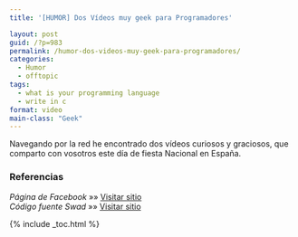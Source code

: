 ```yaml
---
title: '[HUMOR] Dos Vídeos muy geek para Programadores'

layout: post
guid: /?p=983
permalink: /humor-dos-videos-muy-geek-para-programadores/
categories:
  - Humor
  - offtopic
tags:
  - what is your programming language
  - write in c
format: video
main-class: "Geek"
---
```

Navegando por la red he encontrado dos vídeos curiosos y graciosos, que comparto con vosotros este día de fiesta Nacional en España.

<span class='embed-youtube' style='text-align:center; display: block;'></span> <span class='embed-youtube' style='text-align:center; display: block;'></span>

### Referencias

*Página de Facebook* »» <a href="https://www.facebook.com/elbauldelprogramador/posts/113933772096687" target="_blank">Visitar sitio</a>  
*Código fuente Swad* »» <a href="http://swad.ugr.es/source/" target="_blank">Visitar sitio</a>



{% include _toc.html %}

